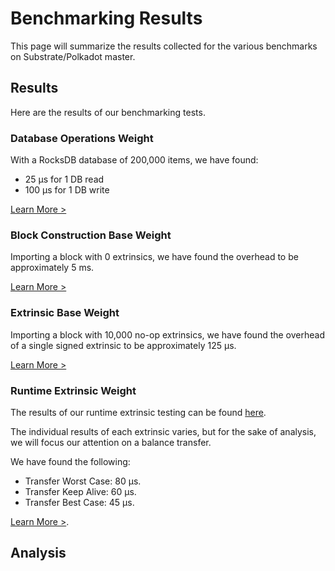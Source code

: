 # Benchmarking Results

This page will summarize the results collected for the various benchmarks on Substrate/Polkadot master.

## Results

Here are the results of our benchmarking tests.

### Database Operations Weight

With a RocksDB database of 200,000 items, we have found:

* 25 µs for 1 DB read
* 100 µs for 1 DB write

[Learn More >](database.md)

### Block Construction Base Weight

Importing a block with 0 extrinsics, we have found the overhead to be approximately 5 ms.

[Learn More >](block-exec.md)

### Extrinsic Base Weight

Importing a block with 10,000 no-op extrinsics, we have found the overhead of a single signed extrinsic to be approximately 125 µs.

[Learn More >](extrinsic.md)

### Runtime Extrinsic Weight

The results of our runtime extrinsic testing can be found <a href="../">here</a>.

The individual results of each extrinsic varies, but for the sake of analysis, we will focus our attention on a balance transfer.

We have found the following:

* Transfer Worst Case: 80 µs.
* Transfer Keep Alive: 60 µs.
* Transfer Best Case: 45 µs.

<a href="../">Learn More ></a>.

## Analysis
